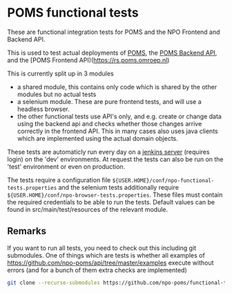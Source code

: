 # POMS functional tests

These are functional integration tests for POMS and the NPO Frontend and Backend API.

This is used to test actual deployments of [POMS](https://poms.omroep.nl/), the [POMS Backend API](https://api.poms.omroep.nl), and the [POMS Frontend API)(https://rs.poms.omroep.nl)

This is currently split up in 3 modules
* a shared module, this contains only code which is shared by the other modules but no actual tests
* a selenium module. These are pure frontend tests, and will use a headless browser.
* the other functional tests use API's only, and e.g. create or change data using the backend api and checks whether those changes arrive correctly in the frontend API. This in many cases also uses java clients which are implemented using the actual domain objects.


These tests are automaticly run every day on a [jenkins server](https://jenkins.vpro.nl/job/POMS%20Functional%20Tests/) (requires login)  on the 'dev' environments. At request the tests can also be run on the 'test' environment or even on production.

The tests require a configuration file `${USER.HOME}/conf/npo-functional-tests.properties` and the selenium
tests additionally require `${USER.HOME}/conf/npo-browser-tests.properties`. These files must contain the required credentials to be able to run the tests.  Default values can be found in src/main/test/resources of the relevant module.

## Remarks
If you want to run all tests, you need to check out this including git submodules. One of things which are tests is whether all examples of https://github.com/npo-poms/api/tree/master/examples execute without errors (and for a bunch of them extra checks are implemented)
```bash
git clone --recurse-submodules https://github.com/npo-poms/functional-tests.git
```
